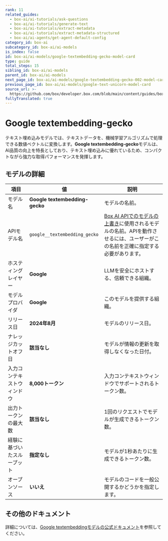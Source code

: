 ```yaml
---
rank: 11
related_guides:
  - box-ai/ai-tutorials/ask-questions
  - box-ai/ai-tutorials/generate-text
  - box-ai/ai-tutorials/extract-metadata
  - box-ai/ai-tutorials/extract-metadata-structured
  - box-ai/ai-agents/get-agent-default-config
category_id: box-ai
subcategory_id: box-ai/ai-models
is_index: false
id: box-ai/ai-models/google-textembedding-gecko-model-card
type: guide
total_steps: 15
sibling_id: box-ai/ai-models
parent_id: box-ai/ai-models
next_page_id: box-ai/ai-models/google-textembedding-gecko-002-model-card
previous_page_id: box-ai/ai-models/google-text-unicorn-model-card
source_url: >-
  https://github.com/box/developer.box.com/blob/main/content/guides/box-ai/ai-models/google-textembedding-gecko-model-card.md
fullyTranslated: true
---
```

# Google textembedding-gecko

テキスト埋め込みモデルでは、テキストデータを、機械学習アルゴリズムで処理できる数値ベクトルに変換します。**Google textembedding-gecko**モデルは、AI品質の向上を特長としており、テキスト埋め込みに優れているため、コンパクトながら強力な取得パフォーマンスを発揮します。

## モデルの詳細

| 項目            | 値                              | 説明                                                                                 |
| ------------- | ------------------------------ | ---------------------------------------------------------------------------------- |
| モデル名          | **Google textembedding-gecko** | モデルの名前。                                                                            |
| APIモデル名       | `google__textembedding_gecko`  | [Box AI APIでのモデルの上書き][overrides]に使用されるモデルの名前。APIを動作させるには、ユーザーがこの名前を正確に指定する必要があります。 |
| ホスティングレイヤー    | **Google**                     | LLMを安全にホストする、信頼できる組織。                                                              |
| モデルプロバイダ      | **Google**                     | このモデルを提供する組織。                                                                      |
| リリース日         | **2024年8月**                    | モデルのリリース日。                                                                         |
| ナレッジカットオフ日    | **該当なし**                       | モデルが情報の更新を取得しなくなった日付。                                                              |
| 入力コンテキストウィンドウ | **8,000トークン**                  | 入力コンテキストウィンドウでサポートされるトークン数。                                                        |
| 出力トークンの最大数    | **該当なし**                       | 1回のリクエストでモデルが生成できるトークン数。                                                           |
| 経験に基づいたスループット | **指定なし**                       | モデルが1秒あたりに生成できるトークン数。                                                              |
| オープンソース       | **いいえ**                        | モデルのコードを一般公開するかどうかを指定します。                                                          |

## その他のドキュメント

詳細については、[Google textembeddingモデルの公式ドキュメント][vertex-ai-model]を参照してください。

[vertex-ai-model]: https://cloud.google.com/vertex-ai/generative-ai/docs/learn/models#models

[overrides]: g://box-ai/ai-agents/ai-agent-overrides
